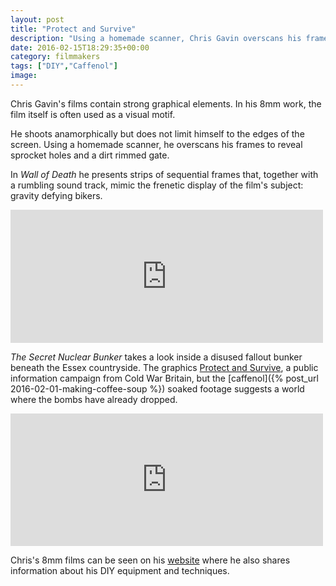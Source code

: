 ```yaml
---
layout: post
title: "Protect and Survive"
description: "Using a homemade scanner, Chris Gavin overscans his frames to reveal…"
date: 2016-02-15T18:29:35+00:00
category: filmmakers
tags: ["DIY","Caffenol"]
image:
---
```


Chris Gavin's films contain strong graphical elements. In his 8mm work, the film itself is often used as a visual motif.

He shoots anamorphically but does not limit himself to the edges of the screen. Using a homemade scanner, he overscans his frames to reveal sprocket holes and a dirt rimmed gate.

In *Wall of Death* he presents strips of sequential frames that, together with a rumbling sound track, mimic the frenetic display of the film's subject: gravity defying bikers.

<iframe src="https://player.vimeo.com/video/69736803" width="500" height="213" frameborder="0" webkitallowfullscreen mozallowfullscreen allowfullscreen></iframe>

*The Secret Nuclear Bunker* takes a look inside a disused fallout bunker beneath the Essex countryside. The graphics [Protect and Survive](https://www.youtube.com/watch?v=ziFOX6HPr24), a public information campaign from Cold War Britain, but the [caffenol]({% post_url 2016-02-01-making-coffee-soup %}) soaked footage suggests a world where the bombs have already dropped.

<iframe src="https://player.vimeo.com/video/92366230" width="500" height="212" frameborder="0" webkitallowfullscreen mozallowfullscreen allowfullscreen></iframe>

Chris's 8mm films can be seen on his [website](http://www.chrisgavin.com/p/8mm.html) where he also shares information about his DIY equipment and techniques.